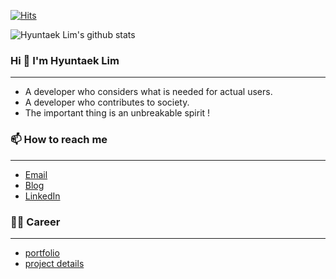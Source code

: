 [![Hits](https://hits.seeyoufarm.com/api/count/incr/badge.svg?url=https%3A%2F%2Fgithub.com%2FdevLupin&count_bg=%2379C83D&title_bg=%23555555&icon=&icon_color=%233FCFD3&title=hits&edge_flat=false)](https://hits.seeyoufarm.com)

![Hyuntaek Lim's github stats](https://github-readme-stats.vercel.app/api?username=devLupin&show_icons=true&theme=tokyonight)

<!--
<p><img align="center" src="https://github-readme-stats.vercel.app/api/top-langs?username=devLupin&show_icons=true&locale=en&layout=compact" alt="devLupin" /></p>
-->

### Hi  👋 I'm Hyuntaek Lim
<hr>

- A developer who considers what is needed for actual users.
- A developer who contributes to society.
- The important thing is an unbreakable spirit !


### 📫 How to reach me
<hr>

- [Email](lupin.devv@gmail.com)
- [Blog](https://devlupin.github.io/)
- [LinkedIn](https://www.linkedin.com/in/hyuntaek-lim-0a460b20b/)

### 👩‍💻 Career
<hr>

- [portfolio](https://drive.google.com/file/d/1pOeXa_wl5TB6bpQ9we33SF6YSlRX9zaq/view)
- [project details](https://drive.google.com/file/d/1RRdGgfKFCQPMq2r8ikYqLOP4-LahQk4U/view?usp=sharing)

